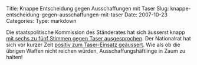 Title: Knappe Entscheidung gegen Ausschaffungen mit Taser
Slug: knappe-entscheidung-gegen-ausschaffungen-mit-taser
Date: 2007-10-23
Categories:
Type: markdown

Die staatspolitische Kommission des Ständerates hat sich äusserst knapp [mit sechs zu fünf Stimmen gegen Taser ausgesprochen](http://www.20min.ch/news/schweiz/story/25825739). Der Nationalrat hat sich vor kurzer Zeit [positiv zum Taser-Einsatz geäussert](http://spinlock.ch/blog/2007/10/03/tasereinsatz-bei-aussschaffungen-neu-erlaubt/). Wie als ob die übrigen Waffen nicht reichen würden, Ausschaffungshäftlinge in Zaum zu halten!
